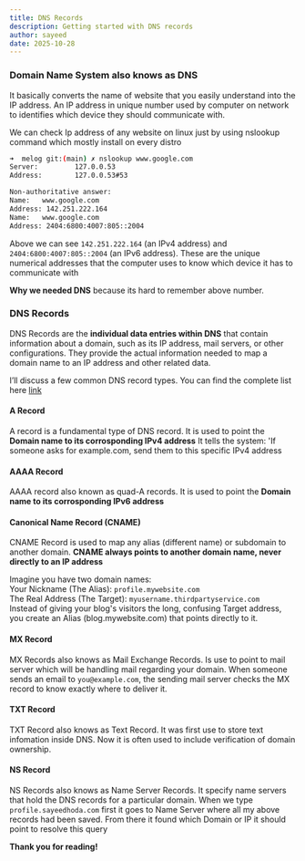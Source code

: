 ```yaml
---
title: DNS Records
description: Getting started with DNS records
author: sayeed
date: 2025-10-28
---
```


### Domain Name System also knows as DNS

It basically converts the name of website that you easily understand into the IP address.
An IP address in unique number used by computer on network to identifies which  device they should communicate with.

We can check Ip address of any website on linux just by using nslookup command which mostly install on every distro

```bash
➜  melog git:(main) ✗ nslookup www.google.com
Server:         127.0.0.53
Address:        127.0.0.53#53

Non-authoritative answer:
Name:   www.google.com
Address: 142.251.222.164
Name:   www.google.com
Address: 2404:6800:4007:805::2004
```
Above we can see `142.251.222.164` (an IPv4 address) and `2404:6800:4007:805::2004` (an IPv6 address). These are the unique numerical addresses that the computer uses to know which device it has to communicate with


**Why we needed DNS** because its hard to remember above number.

### DNS Records

DNS Records are the **individual data entries within DNS** that contain information about a domain, such as its IP address, mail servers, or other configurations.
They provide the actual information needed to map a domain name to an IP address and other related data. 


I’ll discuss a few common DNS record types.
You can find the complete list here [link](https://en.wikipedia.org/wiki/List_of_DNS_record_types)


#### **A Record**
A record is a fundamental type of DNS record. It is used to point the **Domain name to its corrosponding IPv4 address**
It tells the system: 'If someone asks for example.com, send them to this specific IPv4 address

#### **AAAA Record**
AAAA record also known as quad-A records. It is used to point the **Domain name to its corrosponding IPv6 address**

#### **Canonical Name Record (CNAME)**
CNAME Record is used to map any alias (different name) or subdomain to another domain. **CNAME always points to another domain name, never directly to an IP address**

Imagine you have two domain names:\
Your Nickname (The Alias): `profile.mywebsite.com` \
The Real Address (The Target): `myusername.thirdpartyservice.com` \
Instead of giving your blog's visitors the long, confusing Target address, you create an Alias (blog.mywebsite.com) that points directly to it.

#### **MX Record**
MX Records also knows as Mail Exchange Records. Is use to point to mail server which will be handling mail regarding your domain.
When someone sends an email to `you@example.com`, the sending mail server checks the MX record to know exactly where to deliver it.

#### **TXT Record**
TXT Record also knows as Text Record. It was first use to store text infomation inside DNS.
Now it is often used to include verification of domain ownership.

#### **NS Record**
NS Records also knows as Name Server Records. It specify name servers that hold the DNS records for a particular domain.
When we type `profile.sayeedhoda.com` first it goes to Name Server where all my above records had been saved. From there
it found which Domain or IP it should point to resolve this query


**Thank you for reading!**
